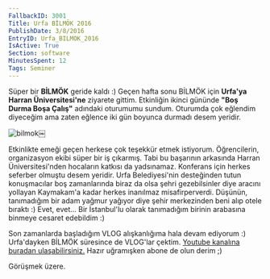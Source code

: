 ```yaml
---
FallbackID: 3001
Title: Urfa BİLMÖK 2016
PublishDate: 3/8/2016
EntryID: Urfa_BILMOK_2016
IsActive: True
Section: software
MinutesSpent: 12
Tags: Seminer
---
```

Süper bir **BİLMÖK** geride kaldı :) Geçen hafta sonu BİLMÖK için **Urfa'ya Harran Üniversitesi'ne** ziyarete gittim. Etkinliğin ikinci gününde **"Boş Durma Boşa Çalış"** adındaki oturumumu sundum. Oturumda çok eğlendim diyeceğim ama zaten eğlence iki gün boyunca durmadı desem yeridir. ![bilmok](http://blob.daron.yondem.com/assets/3001/bilmok.jpg)￼Etkinlikte emeği geçen herkese çok teşekkür etmek istiyorum. Öğrencilerin, organizasyon ekibi süper bir iş çıkarmış. Tabi bu başarının arkasında Harran Üniversitesi'nden hocaların katkısı da yadsınamaz. Konferans için herkes seferber olmuştu desem yeridir. Urfa Belediyesi'nin desteğinden tutun konuşmacılar boş zamanlarında biraz da olsa şehri gezebilsinler diye aracını yollayan Kaymakam'a kadar herkes inanılmaz misafirperverdi. Düşünün, tanımadığım bir adam yağmur yağıyor diye şehir merkezinden beni alıp otele bıraktı :) Evet, evet... Bir İstanbul'lu olarak tanımadığım birinin arabasına binmeye cesaret edebildim :)Son zamanlarda başladığım VLOG alışkanlığıma hala devam ediyorum :) Urfa'dayken BİLMÖK süresince de VLOG'lar çektim. [Youtube kanalına buradan ulaşabilirsiniz.](https://youtu.be/y37SaEtfmYg?list=PLoEH73F0Yy5padFdQjI1pUORmgA_jtQ-4) Hazır uğramışken abone de olun derim ;)Görüşmek üzere.
